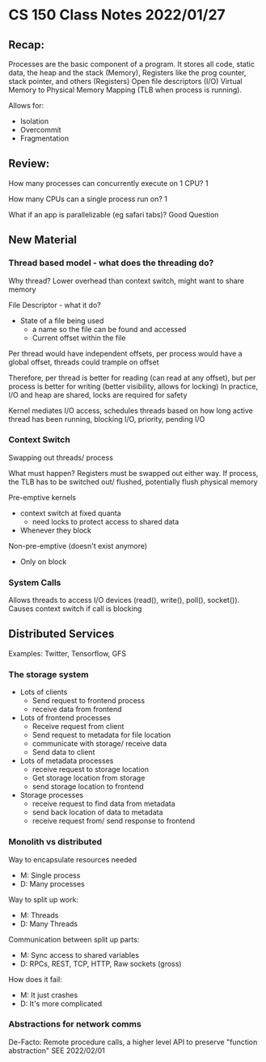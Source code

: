 # CS 150 Class Notes 2022/01/27

## Recap:

Processes are the basic component of a program.
It stores all code, static data, the heap and the stack (Memory),
Registers like the prog counter, stack pointer, and others (Registers)
Open file descriptors (I/O)
Virtual Memory to Physical Memory Mapping (TLB when process is running).

Allows for:

*  Isolation
*  Overcommit
*  Fragmentation

## Review:

How many processes can concurrently execute on 1 CPU? 1

How many CPUs can a single process run on? 1

What if an app is parallelizable (eg safari tabs)? Good Question

## New Material

### Thread based model - what does the threading do?

Why thread? Lower overhead than context switch, might want to share memory

File Descriptor - what it do?

* State of a file being used
  * a name so the file can be found and accessed
  * Current offset within the file

Per thread would have independent offsets, per process would have a global
offset, threads could trample on offset

Therefore, per thread is better for reading (can read at any offset), but
per process is better for writing (better visibility, allows for locking)
In practice, I/O and heap are shared, locks are required for safety

Kernel mediates I/O access, schedules threads based on how long active thread
has been running, blocking I/O, priority, pending I/O

### Context Switch

Swapping out threads/ process

What must happen? Registers must be swapped out either way.
If process, the TLB has to be switched out/ flushed, potentially flush
physical memory

Pre-emptive kernels

* context switch at fixed quanta
   * need locks to protect access to shared data
* Whenever they block

Non-pre-emptive (doesn't exist anymore)

* Only on block

### System Calls

Allows threads to access I/O devices (read(), write(), poll(), socket()).
Causes context switch if call is blocking

## Distributed Services

Examples: Twitter, Tensorflow, GFS

### The storage system

* Lots of clients
  * Send request to frontend process
  * receive data from frontend
* Lots of frontend processes
  * Receive request from client
  * Send request to metadata for file location
  * communicate with storage/ receive data
  * Send data to client
* Lots of metadata processes
  * receive request to storage location
  * Get storage location from storage
  * send storage location to frontend
* Storage processes
  * receive request to find data from metadata
  * send back location of data to metadata
  * receive request from/ send response to frontend

### Monolith vs distributed

Way to encapsulate resources needed

* M: Single process
* D: Many processes

Way to split up work:

* M: Threads
* D: Many Threads

Communication between split up parts:

* M: Sync access to shared variables
* D: RPCs, REST, TCP, HTTP, Raw sockets (gross)

How does it fail:

* M: It just crashes
* D: It's more complicated

### Abstractions for network comms

De-Facto: Remote procedure calls, a higher level API to preserve "function abstraction"
SEE 2022/02/01

